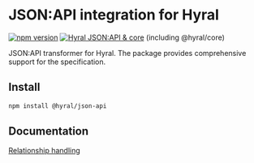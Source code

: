 # JSON:API integration for Hyral
[![npm version](https://badge.fury.io/js/%40hyral%2Fcore.svg)](https://badge.fury.io/js/%40hyral%2Fcore)
[![Hyral JSON:API & core](https://badgen.net/bundlephobia/minzip/@hyral/json-api)](https://bundlephobia.com/result?p=@hyral/json-api) (including @hyral/core)

JSON:API transformer for Hyral. The package provides comprehensive support for the specification. 

## Install
```bash
npm install @hyral/json-api
```

## Documentation
[Relationship handling]


[Relationship handling]: https://github.com/SyneticNL/Hyral/tree/v2.0.0-prerelease/packages/json-api/documentation/relationships.md
 